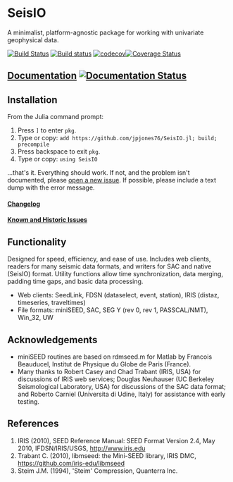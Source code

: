 # SeisIO
A minimalist, platform-agnostic package for working with univariate geophysical data.

[![Build Status](https://travis-ci.org/jpjones76/SeisIO.jl.svg?branch=master)](https://travis-ci.org/jpjones76/SeisIO.jl) [![Build status](https://ci.appveyor.com/api/projects/status/ocilv0u1sy41m934/branch/master?svg=true)](https://ci.appveyor.com/project/jpjones76/seisio-jl/branch/master) [![codecov](https://codecov.io/gh/jpjones76/SeisIO.jl/branch/master/graph/badge.svg)](https://codecov.io/gh/jpjones76/SeisIO.jl)[![Coverage Status](https://coveralls.io/repos/github/jpjones76/SeisIO.jl/badge.svg?branch=master)](https://coveralls.io/github/jpjones76/SeisIO.jl?branch=master)

## [Documentation](http://seisio.readthedocs.org) [![Documentation Status](https://readthedocs.org/projects/seisio/badge/?version=latest)](https://seisio.readthedocs.io/en/latest/?badge=latest)

## Installation
From the Julia command prompt:
1. Press `]` to enter `pkg`.
2. Type or copy: `add https://github.com/jpjones76/SeisIO.jl; build; precompile`
3. Press backspace to exit `pkg`.
4. Type or copy: `using SeisIO`

...that's it. Everything should work. If not, and the problem isn't documented, please [open a new issue](https://github.com/jpjones76/SeisIO.jl/issues/). If possible, please include a text dump with the error message.

#### [Changelog](docs/CHANGELOG.md)

#### [Known and Historic Issues](docs/ISSUES.md)

## Functionality
Designed for speed, efficiency, and ease of use. Includes web clients, readers for many seismic data formats, and writers for SAC and native (SeisIO) format. Utility functions allow time synchronization, data merging, padding time gaps, and basic data processing.

* Web clients: SeedLink, FDSN (dataselect, event, station), IRIS (distaz, timeseries, traveltimes)
* File formats: miniSEED, SAC, SEG Y (rev 0, rev 1, PASSCAL/NMT), Win_32, UW

## Acknowledgements
* miniSEED routines are based on rdmseed.m for Matlab by Francois Beauducel, Institut de Physique du Globe de Paris (France).
* Many thanks to Robert Casey and Chad Trabant (IRIS, USA) for discussions of IRIS web services; Douglas Neuhauser (UC Berkeley Seismological Laboratory, USA) for discussions of the SAC data format; and Roberto Carniel (Universita di Udine, Italy) for assistance with early testing.

## References
1. IRIS (2010), SEED Reference Manual: SEED Format Version 2.4, May 2010, IFDSN/IRIS/USGS, http://www.iris.edu
2. Trabant C. (2010), libmseed: the Mini-SEED library, IRIS DMC, https://github.com/iris-edu/libmseed
3. Steim J.M. (1994), 'Steim' Compression, Quanterra Inc.
